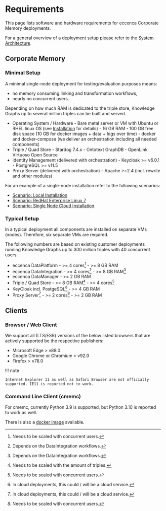 # Requirements

This page lists software and hardware requirements for eccenca Corporate Memory deployments.

For a general overview of a deployment setup please refer to the [System Architecture](../system-architecture/index.md).

## Corporate Memory

### Minimal Setup

A minimal single-node deployment for testing/evaluation purposes means:

- no memory consuming linking and transformation workflows,
- nearly no concurrent users.

Depending on how much RAM is dedicated to the triple store, Knowledge Graphs up to several million triples can be built and served.

- Operating System / Hardware
      - Bare metal server or VM with Ubuntu or RHEL linux OS (see [Installation](./../installation/index.md) for details)
      - 16 GB RAM
      - 100 GB free disk space (10 GB for docker images + data + logs over time)
      - docker and docker-compose (we deliver an orchestration including all needed components)
- Triple / Quad Store
      - Stardog 7.4.x
      - Ontotext GraphDB
      - OpenLink Virtuoso Open Source
- Identity Management (delivered with orchestration)
      - Keycloak >= v6.0.1
      - PostgreSQL >= v11.5
- Proxy Server (delivered with orchestration)
      - Apache >=2.4 (incl. rewrite and other modules)

For an example of a single-node installation refer to the following scenarios:

- [Scenario: Local Installation](../installation/scenario-local-installation/index.md)
- [Scenario: RedHat Enterprise Linux 7](../installation/scenario-redhat-enterprise-linux-7/index.md)
- [Scenario: Single Node Cloud Installation](../installation/scenario-single-node-cloud-installation/index.md)

### Typical Setup

In a typical deployment all components are installed on separate VMs (nodes).
Therefore, six separate VMs are required.

The following numbers are based on existing customer deployments running Knowledge Graphs up to 300 million triples with 40 concurrent users.

- eccenca DataPlatform
      - \>= 4 cores[^u]
      - \>= 8 GB RAM
- eccenca DataIntegration
      - \>= 4 cores[^w]
      - \>= 8 GB RAM[^w]
- eccenca DataManager
      - \>= 2 GB RAM
- Triple / Quad Store
      - \>= 8 GB RAM[^t]
      - \>= 4 cores[^u]
- KeyCloak incl. PostgeSQL[^c]
      - \>= 4 GB RAM
- Proxy Server[^c]
      - \>= 2 cores[^u]
      - \>= 2 GB RAM

## Clients

### Browser / Web Client

We support all (LTS/ESR) versions of the below listed browsers that are actively supported be the respective publishers:

- Microsoft Edge > v88.0
- Google Chrome or Chromium > v92.0
- Firefox > v78.0

!!! note

    Internet Explorer 11 as well as Safari Browser are not officially supported. IE11 is reported not to work.

### Command Line Client (cmemc)

For cmemc, currently Python 3.9 is supported, but Python 3.10 is reported to work as well.

There is also a [docker image](../../automate/cmemc-command-line-interface/using-the-docker-image/index.md) available.

[^u]: Needs to be scaled with concurrent users.
[^w]: Depends on the DataIntegration workflows.
[^t]: Needs to be scaled with the amount of triples.
[^c]: In cloud deployments, this could / will be a cloud service.
